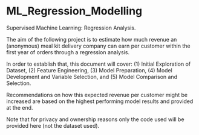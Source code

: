# ML_Regression_Modelling
Supervised Machine Learning: Regression Analysis.

The aim of the following project is to estimate how much revenue an (anonymous) meal kit delivery company can earn per customer 
within the first year of orders through a regression analysis.  

In order to establish that, this document will cover: 
(1) Initial Exploration of Dataset, 
(2) Feature Engineering, 
(3) Model Preparation, 
(4) Model Development and Variable Selection, and 
(5) Model Comparison and Selection.  

Recommendations on how this expected revenue per customer might be increased are based on the highest performing model results and provided at the end. 

Note that for privacy and ownership reasons only the code used will be provided here (not the dataset used).

